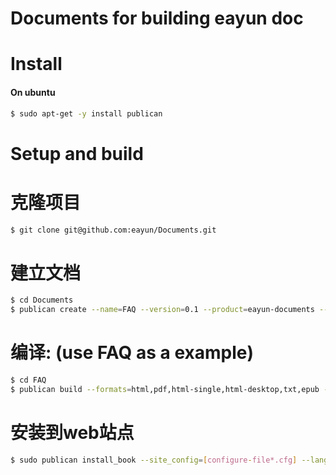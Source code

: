 Documents for building eayun doc
==========

Install
=======

#### On ubuntu
```bash
$ sudo apt-get -y install publican
```

Setup and build
========

克隆项目
=======

```bash
$ git clone git@github.com:eayun/Documents.git
```

建立文档
=======

```bash
$ cd Documents
$ publican create --name=FAQ --version=0.1 --product=eayun-documents --brand=eayun --lang=zh-CN --type=article
```

编译: (use FAQ as a example)
=======

```bash
$ cd FAQ
$ publican build --formats=html,pdf,html-single,html-desktop,txt,epub --langs=zh-CN --brand_dir=[your-doc-path]
```

安装到web站点
=======

```bash
$ sudo publican install_book --site_config=[configure-file*.cfg] --lang=zh-CN
```
